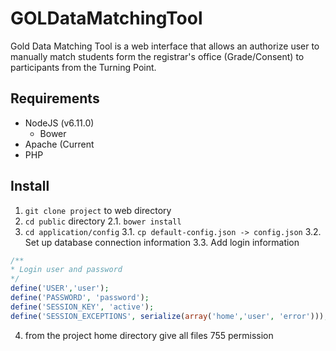 # GOLDataMatchingTool
Gold Data Matching Tool is a web interface that allows an authorize user to manually match students form the registrar's office (Grade/Consent) to participants from the Turning Point.

## Requirements
* NodeJS (v6.11.0)
  * Bower
* Apache (Current
* PHP

## Install
1. `git clone project` to web directory
2. `cd public` directory
      2.1. `bower install`
3. `cd application/config`
      3.1. `cp default-config.json -> config.json`
      3.2. Set up database connection information
      3.3. Add login information  
```php
/**
* Login user and password
*/
define('USER','user');
define('PASSWORD', 'password');
define('SESSION_KEY', 'active');
define('SESSION_EXCEPTIONS', serialize(array('home','user', 'error')));
```
4. from the project home directory give all files 755 permission
